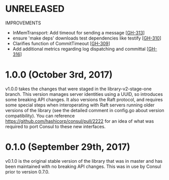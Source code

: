 
# UNRELEASED

IMPROVEMENTS

* InMemTransport: Add timeout for sending a message [[GH-313](https://github.com/hashicorp/raft/pull/313)]
* ensure 'make deps' downloads test dependencies like testify [[GH-310](https://github.com/hashicorp/raft/pull/310)]
* Clarifies function of CommitTimeout [[GH-309](https://github.com/hashicorp/raft/pull/309)]
* Add additional metrics regarding log dispatching and committal [[GH-316](https://github.com/hashicorp/raft/pull/316)]


# 1.0.0 (October 3rd, 2017)

v1.0.0 takes the changes that were staged in the library-v2-stage-one branch. This version manages server identities using a UUID, so introduces some breaking API changes. It also versions the Raft protocol, and requires some special steps when interoperating with Raft servers running older versions of the library (see the detailed comment in config.go about version compatibility). You can reference https://github.com/hashicorp/consul/pull/2222 for an idea of what was required to port Consul to these new interfaces.

# 0.1.0 (September 29th, 2017)

v0.1.0 is the original stable version of the library that was in master and has been maintained with no breaking API changes. This was in use by Consul prior to version 0.7.0.
